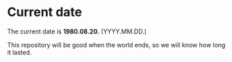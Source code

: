 # Current date

The current date is **1980.08.20.** (YYYY.MM.DD.)

This repository will be good when the world ends, so we will know how long it lasted.
